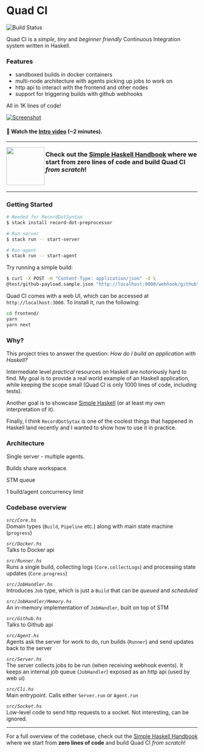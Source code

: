 # Quad CI

![Build Status][]

Quad CI is a _simple_, _tiny_ and _beginner friendly_ Continuous Integration system written in Haskell.

### Features

- sandboxed builds in docker containers
- multi-node architecture with agents picking up jobs to work on
- http api to interact with the frontend and other nodes
- support for triggering builds with github webhooks

All in 1K lines of code!

[![Screenshot](https://www.dropbox.com/s/x9zujrrgrndn5xz/preview.jpg?raw=1&a)](https://www.dropbox.com/s/k5drxinaq6hjnct/quad-ci-intro.mp4?raw=1)

#### 📼 Watch the [Intro video](https://www.dropbox.com/s/k5drxinaq6hjnct/quad-ci-intro.mp4?raw=1) (~2 minutes).

---


<img src="https://marcosampellegrini.com/book-cover.png" width="100" align="left">

### Check out the [Simple Haskell Handbook](https://marcosampellegrini.com/simple-haskell-book) where we start from **zero lines of code** and build Quad CI _from scratch_!

<br clear="left"/>

---

### Getting Started

```bash
# Needed for RecordDotSyntax
$ stack install record-dot-preprocessor

# Run server
$ stack run -- start-server

# Run agent
$ stack run -- start-agent
```

Try running a simple build:

```bash
$ curl -X POST -H "Content-Type: application/json" -d \
@test/github-payload.sample.json "http://localhost:9000/webhook/github"

```

Quad CI comes with a web UI, which can be accessed at `http://localhost:3000`. To install it, run the following:

```bash
cd frontend/
yarn
yarn next
```

### Why?

This project tries to answer the question: _How do I build an application with Haskell?_

Intermediate level _practical_ resources on Haskell are notoriously hard to find. My goal is to provide a real world example of an Haskell application, while keeping the scope small (Quad CI is only 1000 lines of code, including tests).

Another goal is to showcase [Simple Haskell](https://www.simplehaskell.org/) (or at least my own interpretation of it).

Finally, I think `RecordDotSytax` is one of the coolest things that happened in Haskell land recently and I wanted to show how to use it in practice.

### Architecture

Single server - multiple agents.

Builds share workspace.

STM queue

1 build/agent concurrency limit


### Codebase overview

_`src/Core.hs`_  
Domain types (`Build`, `Pipeline` etc.) along with main state machine (`progress`)

_`src/Docker.hs`_  
Talks to Docker api

_`src/Runner.hs`_  
Runs a single build, collecting logs (`Core.collectLogs`) and processing state updates (`Core.progress`)

_`src/JobHandler.hs`_  
Introduces `Job` type, which is just a `Build` that can be _queued_ and _scheduled_

_`src/JobHandler/Memory.hs`_  
An in-memory implementation of `JobHandler`, built on top of STM

_`src/Github.hs`_  
Talks to Github api

_`src/Agent.hs`_  
Agents ask the server for work to do, run builds (`Runner`) and send updates back to the server

_`src/Server.hs`_  
The server collects jobs to be run (when receiving webhook events). It keeps an internal job queue (`JobHandler`) exposed as an http api (used by web ui)

_`src/Cli.hs`_  
Main entrypoint. Calls either `Server.run` or `Agent.run`

_`src/Socket.hs`_  
Low-level code to send http requests to a socket. Not interesting, can be ignored.

---

For a full overview of the codebase, check out the [Simple Haskell Handbook](https://marcosampellegrini.com/simple-haskell-book) where we start from **zero lines of code** and build Quad CI _from scratch_!

[build status]: https://github.com/alpacaaa/quad-ci/workflows/ci/badge.svg
